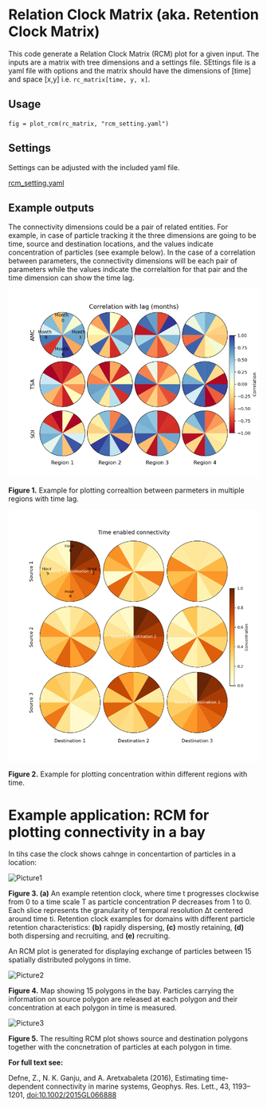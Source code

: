 # Relation Clock Matrix (aka. Retention Clock Matrix)

This code generate a Relation Clock Matrix (RCM) plot for a given input. The inputs are a matrix with tree dimensions and a settings file. SEttings file is a yaml file with options and the matrix should have the dimensions of [time] and space [x,y] i.e. `rc_matrix[time, y, x]`. 

## Usage

```
fig = plot_rcm(rc_matrix, "rcm_setting.yaml")

```

## Settings
Settings can be adjusted with the included yaml file. 


[rcm_setting.yaml](https://github.com/zdefne-usgs/RCM/blob/main/rcm_input.yaml)

## Example outputs

The connectivity dimensions could be a pair of related entities. For example, in case of particle tracking it the three dimensions are going to be time, source and destination locations, and the values indicate concentration of particles (see example below). In the case of a correlation between parameters, the connectivity dimensions will be each pair of parameters while the values indicate the correlaltion for that pair and the time dimension can show the time lag.     

![Example output plot](sample_output_correlation.png)

**Figure 1.** Example for plotting correaltion between parmeters in multiple regions with time lag.

![Example output plot](sample_output_concentration.png)

**Figure 2.** Example for plotting concentration within different regions with time.

# Example application: RCM for plotting connectivity in a bay

In tihs case the clock shows cahnge in concentartion of particles in a location:

![Picture1](https://github.com/user-attachments/assets/c74cfc27-ce3a-40e1-beee-9d3fb935ec89) 

**Figure 3. (a)** An example retention clock, where time t progresses clockwise from 0 to a time scale T as particle concentration P decreases from 1 to 0. Each slice represents the granularity of temporal resolution Δt centered around time ti. Retention clock examples for domains with different particle retention characteristics: **(b)** rapidly dispersing, **(c)** mostly retaining, **(d)** both dispersing and recruiting, and **(e)** recruiting.

An RCM plot is generated for displaying exchange of particles between 15 spatially distributed polygons in time. 

![Picture2](https://github.com/user-attachments/assets/8ab94dd4-f1e1-48d8-8201-d9dcf305e72a)

**Figure 4.** Map showing 15 polygons in the bay. Particles carrying the information on source polygon are released at each polygon and their concentration at each polygon in time is measured.   

![Picture3](https://github.com/user-attachments/assets/99031ed7-2d4d-41cc-b688-dcd7b62bd373)

**Figure 5.** The resulting RCM plot shows source and destination polygons together with the concnetration of particles at each polygon in time.  

**For full text see:**

Defne, Z., N. K. Ganju, and A. Aretxabaleta (2016), Estimating time-dependent connectivity in marine systems, Geophys. Res. Lett., 43, 1193–1201, [doi:10.1002/2015GL066888](https://doi.org/10.1002/2015GL066888)
